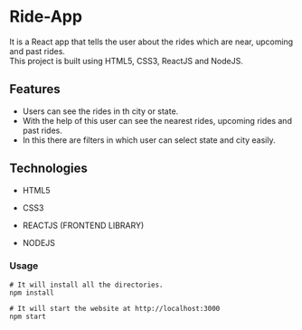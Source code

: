 # Ride-App

It is a React app that tells the user about the rides which are near, upcoming and past rides.
<br/>
This project is built using HTML5, CSS3, ReactJS and NodeJS.

## Features

- Users can see the rides in th city or state.
- With the help of this user can see the nearest rides, upcoming rides and past rides.
- In this there are filters in which user can select state and city easily.

## Technologies

- HTML5

- CSS3

- REACTJS (FRONTEND LIBRARY)

- NODEJS

### Usage

```
# It will install all the directories.
npm install

# It will start the website at http://localhost:3000
npm start 

```
